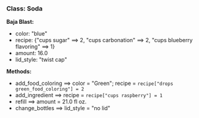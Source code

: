 ### Class: Soda

**Baja Blast:**
- color: "blue"
- recipe: {"cups sugar" ==> 2, "cups carbonation" ==> 2, "cups blueberry flavoring" ==> 1}
- amount: 16.0
- lid_style: "twist cap"


**Methods:**
 - add_food_coloring ==> color = "Green"; recipe = ```recipe["drops green_food_coloring"] = 2```
 - add_ingredient ==> recipe = ```recipe["cups raspberry"] = 1```
 - refill ==> amount = 21.0 fl oz.
 - change_bottles ==> lid_style = "no lid"
